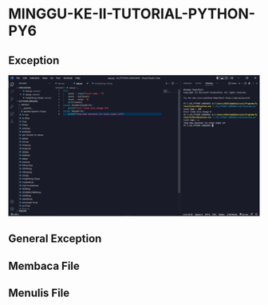 # MINGGU-KE-II-TUTORIAL-PYTHON-PY6

## Exception

<IMG src="https://github.com/rosalarasati/MINGGU-KE-II-TUTORIAL-PYTHON-PY6/blob/eaa7d95ca26d61d9f252bf8dc92f406211a2c084/IMG-20221016-WA0070.jpg">

## General Exception

## Membaca File

## Menulis File
